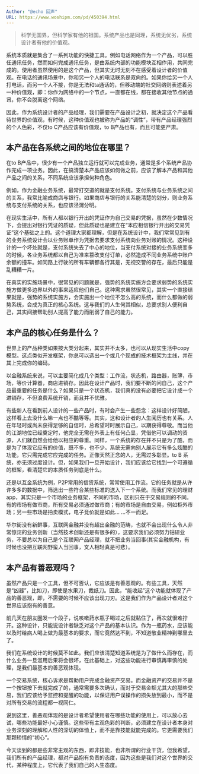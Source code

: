 ```yaml
---
Author: "@echo 回声"
URL: https://www.woshipm.com/pd/450394.html
---
```

> 科学无国界，但科学家有他的祖国。系统产品也是同理，系统无优劣，系统设计者有他的价值观。

系统本质就是集合了一系列功能的快捷工具。例如电话网络作为一个产品，可以胜任通讯任务，然而如何完成通讯任务，是由系统内部的功能模块互相作用，共同完成的。使用者虽然使用的是这个产品，但其实无时无刻不在感受着设计者的价值观。在电话的通讯场景中，你和另一个人的电话联系是双向的。如果你给另一个人打电话，而另一个人不接，你是无法和ta通话的，但移动端的社交网络则表述着另一种价值观，即：你作为网络中的一个节点，一直都在线，都在接收其他节点的通讯，你不会脱离这个网络。

因此，作为系统设计者的产品经理，我们需要在产品设计之初，就决定这个产品看待世界的价值观，有时候，这种价值观也被称为产品的“调性”，带有产品经理强烈的个人色彩，不仅to C产品应该有价值观，to B产品也有，而且可能更严肃。

## 本产品在各系统之间的地位在哪里？

在to B产品中，很少有一个产品独立运行就可以完成业务，通常是多个系统产品协作完成一项业务。因此，在搞清楚本产品应该如何做之前，应该了解本产品和其他产品之间的关系，不同系统应该承担何种角色。

例如，作为金融业务系统，最常打交道的就是支付系统。支付系统与业务系统之间的关系，我常比喻成商店与银行。如果商店与银行的关系能清楚的划分，则业务系统与支付系统的关系，也应该泾渭分明。

在现实生活中，所有人都以银行开出的凭证作为自己交易的凭据，虽然在少数情况下，会提出对银行凭证的质疑，但此质疑也是建立在“本应相信银行开出的交易凭证”这个基础之上的。这个道理大家都理解，但是在系统设计中，我们常常见到有的业务系统设计会以业务账单作为凭据去要求支付系统向业务对账的情况。这种设计的一个坏处就是，支付系统失去了中心的地位，当支付系统对接的业务系统变多的时候，各业务系统都以自己为准来篡改支付订单，必然造成不同业务系统中账户余额的撞车。如同路上行驶的所有车辆都各行其是，无视交警的存在，最后只能是乱糟糟一片。

在真实的实施场景中，很常见的问题就是，强势的系统实施方会要求弱势的系统实施方做更多边界以外的事来适应他们自己。这种需求虽然很常见，其实一个直接结果就是，强势的系统实施方，会实施出一个地位不怎么高的系统，而什么都做的弱势系统，会成为真正的核心系统。这与我们的人生何其相似，总要求别人便利自己，其实间接帮助别人提高了能力而削弱了自己的能力。

## 本产品的核心任务是什么？

世界上的产品种类如果按大类分起来，其实并不太多，也可以从现实生活中copy模型。这点类似开发框架，你总可以选出一个或几个现成的技术框架为主线，并在其上完成你的编码。

以金融系统来说，可以主要简化成几个类型：工作流，状态机，路由器，账簿，市场，等价计算器，商店进销存。因此在设计产品时，我们要不断的问自己，这个产品最重要的任务是什么？如果只是一个状态机，我们真的没有必要把它设计成一个进销存，不但浪费系统开销，而且并不优雅。

有些新人在看到前人设计的一些产品时，有时会产生一些怨念：这样设计好简陋，这样看上去没什么嘛一点也不酷等等。其实，这和设计者的人生阅历也有关系。人在年轻时或尚未获得足够的自信时，总希望时时展示自己，以期获得尊敬。而当他的江湖地位已经奠定时，他完全无需在外表上有任何凸显，凭借他可以调动的资源，人们就自然会给他以相应的尊重。同样，一个系统的存在并不只是为了酷，而是为了体现它应有的价值，既不多，也不少。系统无需向别人展示它有多么炫酷的功能，它只需完成它应完成的任务。正像天然正念的人，无需过多彰显。to B 系统，亦无须过度设计。但，如果我们一旦开始设计，我们应该给它找到一个可遵循的框架，看清楚它的本质任务到底是什么。

还是以互金系统为例，P2P常用的信贷系统，常常使用工作流。它的任务就是从许许多多的数据中，筛选出一些符合某些标准的送入下一个系统。而我们常见的理财app，其实只是一个市场的业务框架，不同的市场，区别只在于交易规则的不同。有的市场有做市商，所有交易必须通过做市商；有的市场是自由交易，例如柜外市场；另一些市场是拍卖模式，电子竞价就是如此… …不一而足。

华尔街没有新鲜事，互联网金融并没有超出金融的范畴，也就不会出现什么令人非常惊诧的业务创新（当然技术创新还是有很多的），这要求我们必须努力钻研业务，不要总以为自己是个互联网产品经理，就不把业务当回事(其实金融机构，有时候也没把互联网野蛮人当回事，文人相轻真是可悲）。

## 本产品有善恶观吗？

虽然产品只是一个工具，但不可否认，它应该是有善恶观的。有些工具，天然是“凶器”，比如刀，即使是水果刀，裁纸刀。因此，“能收起”这个功能就体现了产品的善恶观，即，不需要的时候不应该出现刀刃。这是我们作为产品设计者对这个世界应该抱有的善意。

前几天在朋友圈发一个段子，说咳嗽药水瓶子喝过之后就黏住了，再次就很难拧开。这种设计，只能说设计者缺乏对这个产品的基本认识。作为一瓶药水，应该能以及时给病人喝上做为最基本的要求，而它竟然达不到，不知道敬业精神到哪里去了。

我们在系统设计的时候莫不如此。我们应该清楚知道系统是为了做什么而存在，而什么业务一旦滥用后果将会很坏，在此基础上，对这些功能进行审慎再审慎的处理，是我们最基本的善恶观体现。

一个交易系统，核心诉求是帮助用户完成金融资产交易。而金融资产的交易并不是一个按钮按下去就完成了的，通常需要多次确认，而对于交易金额尤其大的那些交易，我们应该给予监控和提醒的功能，以保证用户误操作的损失放到最小，而不是对所有交易的流程都一视同仁。

说到这里，善恶观体现的是设计者希望使用者在哪些功能的使用上，可以放心去试，哪些功能最好小心谨慎。这些带有主观色彩的判断，必须建立在设计者本身对业务深刻的理解和人性的深切的体恤上，而不是靠技能就能完成的。它更需要我们那颗矫情的“初心”。

今天谈到的都是些非常主观的东西，即非技能，也非所谓的行业干货，但我希望，我们所有的产品经理，都对产品抱有负责的态度，因为这些是我们对这个世界的交代，某种程度上，它代表了我们自己的人生态度。